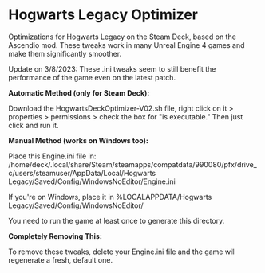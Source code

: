 # Hogwarts Legacy Optimizer
Optimizations for Hogwarts Legacy on the Steam Deck, based on the Ascendio mod. These tweaks work in many Unreal Engine 4 games and make them significantly smoother.

Update on 3/8/2023: These .ini tweaks seem to still benefit the performance of the game even on the latest patch.

**Automatic Method (only for Steam Deck):**

Download the HogwartsDeckOptimizer-V02.sh file, right click on it > properties > permissions > check the box for "is executable."
Then just click and run it.

**Manual Method (works on Windows too):**

Place this Engine.ini file in:
/home/deck/.local/share/Steam/steamapps/compatdata/990080/pfx/drive_c/users/steamuser/AppData/Local/Hogwarts Legacy/Saved/Config/WindowsNoEditor/Engine.ini

If you're on Windows, place it in %LOCALAPPDATA/Hogwarts Legacy/Saved/Config/WindowsNoEditor/

You need to run the game at least once to generate this directory.

**Completely Removing This:**

To remove these tweaks, delete your Engine.ini file and the game will regenerate a fresh, default one.
